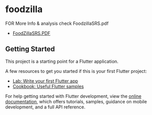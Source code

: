 # foodzilla

FOR More Info & analysis check FoodzillaSRS.pdf
- [FoodZillaSRS.PDF]([https://docs.flutter.dev/get-started/codelab](https://github.com/Abdallah-Salama2/FoodZilla/blob/main/FoodZilla%20SRS.pdf))


## Getting Started

This project is a starting point for a Flutter application.

A few resources to get you started if this is your first Flutter project:

- [Lab: Write your first Flutter app](https://docs.flutter.dev/get-started/codelab)
- [Cookbook: Useful Flutter samples](https://docs.flutter.dev/cookbook)

For help getting started with Flutter development, view the
[online documentation](https://docs.flutter.dev/), which offers tutorials,
samples, guidance on mobile development, and a full API reference.
